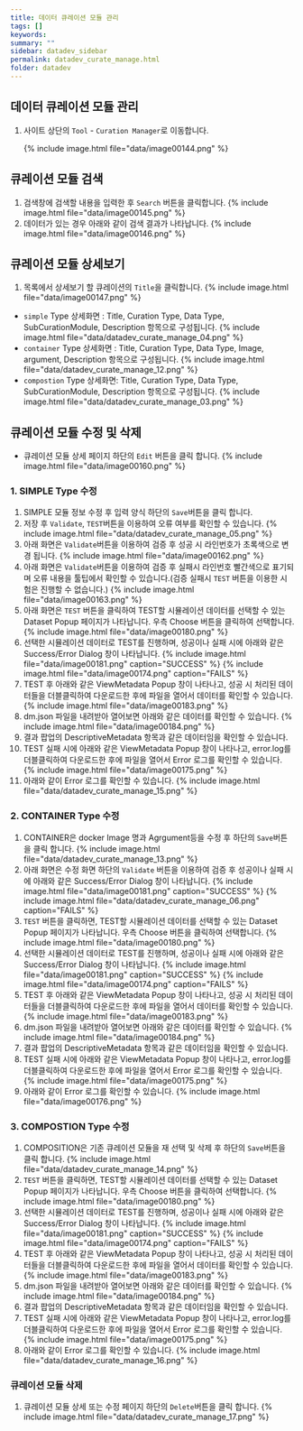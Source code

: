 ```yaml
---
title: 데이터 큐레이션 모듈 관리
tags: []
keywords:
summary: ""
sidebar: datadev_sidebar
permalink: datadev_curate_manage.html
folder: datadev
---
```


## 데이터 큐레이션 모듈 관리

1. 사이트 상단의 `Tool` - `Curation Manager`로 이동합니다. 

    {% include image.html file="data/image00144.png" %}




## 큐레이션 모듈 검색
1. 검색창에 검색할 내용을 입력한 후 `Search` 버튼을 클릭합니다. 
    {% include image.html file="data/image00145.png" %}
2. 데이터가 있는 경우 아래와 같이 검색 결과가 나타납니다.
    {% include image.html file="data/image00146.png" %}


## 큐레이션 모듈 상세보기
1. 목록에서 상세보기 할 큐레이션의 `Title`을 클릭합니다.
    {% include image.html file="data/image00147.png" %}
- `simple` Type 상세화면 : Title, Curation Type, Data Type, SubCurationModule, Description 항목으로 구성됩니다.
    {% include image.html file="data/datadev_curate_manage_04.png" %}
- `container` Type 상세화면 : Title, Curation Type, Data Type, Image, argument, Description 항목으로 구성됩니다.
    {% include image.html file="data/datadev_curate_manage_12.png" %}
- `compostion` Type 상세화면: Title, Curation Type, Data Type, SubCurationModule, Description 항목으로 구성됩니다.
    {% include image.html file="data/datadev_curate_manage_03.png" %}



## 큐레이션 모듈 수정 및 삭제
- 큐레이션 모듈 상세 페이지 하단의 `Edit` 버튼을 클릭 합니다.
    {% include image.html file="data/image00160.png" %}
### 1. SIMPLE Type 수정
1. SIMPLE 모듈 정보 수정 후 입력 양식 하단의 `Save`버튼을 클릭 합니다.
2. 저장 후 `Validate`, `TEST`버튼을 이용하여 오류 여부를 확인할 수 있습니다.
    {% include image.html file="data/datadev_curate_manage_05.png" %}
3. 아래 화면은 `Validate`버튼을 이용하여 검증 후 성공 시 라인번호가 초록색으로 변경 됩니다.
    {% include image.html file="data/image00162.png" %}
4. 아래 화면은 `Validate`버튼을 이용하여 검증 후 실패시 라인번호 빨간색으로 표기되며 오류 내용을 툴팁에서 확인할 수 있습니다.(검증 실패시 `TEST` 버튼을 이용한 시험은 진행할 수 없습니다.)
    {% include image.html file="data/image00163.png" %}
5. 아래 화면은 `TEST` 버튼을 클릭하여 TEST할 시뮬레이션 데이터를 선택할 수 있는 Dataset Popup 페이지가 나타납니다. 우측 Choose 버튼을 클릭하여 선택합니다.
    {% include image.html file="data/image00180.png" %}
6. 선택한 시뮬레이션 데이터로 TEST를 진행하며, 성공이나 실패 시에 아래와 같은 Success/Error Dialog 창이 나타납니다.
    {% include image.html file="data/image00181.png" caption="SUCCESS" %}
    {% include image.html file="data/image00174.png" caption="FAILS" %}
7. TEST 후 아래와 같은 ViewMetadata Popup 창이 나타나고, 성공 시 처리된 데이터들을 더블클릭하여 다운로드한 후에 파일을 열어서 데이터를 확인할 수 있습니다.
    {% include image.html file="data/image00183.png" %}
8. dm.json 파일을 내려받아 열어보면 아래와 같은 데이터를 확인할 수 있습니다.
    {% include image.html file="data/image00184.png" %}
9. 결과 팝업의 DescriptiveMetadata 항목과 같은 데이터임을 확인할 수 있습니다.
10. TEST 실패 시에 아래와 같은 ViewMetadata Popup 창이 나타나고, error.log를 더블클릭하여 다운로드한 후에 파일을 열어서 Error 로그를 확인할 수 있습니다.
    {% include image.html file="data/image00175.png" %}
11. 아래와 같이 Error 로그를 확인할 수 있습니다.
    {% include image.html file="data/datadev_curate_manage_15.png" %}

### 2. CONTAINER Type 수정
1. CONTAINER은 docker Image 명과 Agrgument등을 수정 후 하단의 `Save`버튼을 클릭 합니다.
    {% include image.html file="data/datadev_curate_manage_13.png" %}
2. 아래 화면은 수정 화면 하단의  `Validate` 버튼을 이용하여 검증 후 성공이나 실패 시에 아래와 같은 Success/Error Dialog 창이 나타납니다.
    {% include image.html file="data/image00181.png" caption="SUCCESS" %}
    {% include image.html file="data/datadev_curate_manage_06.png" caption="FAILS" %}
3. `TEST` 버튼을 클릭하면, TEST할 시뮬레이션 데이터를 선택할 수 있는 Dataset Popup 페이지가 나타납니다. 우측 Choose 버튼을 클릭하여 선택합니다.
    {% include image.html file="data/image00180.png" %}
4. 선택한 시뮬레이션 데이터로 TEST를 진행하며, 성공이나 실패 시에 아래와 같은 Success/Error Dialog 창이 나타납니다.
    {% include image.html file="data/image00181.png" caption="SUCCESS" %}
    {% include image.html file="data/image00174.png" caption="FAILS" %}
5. TEST 후 아래와 같은 ViewMetadata Popup 창이 나타나고, 성공 시 처리된 데이터들을 더블클릭하여 다운로드한 후에 파일을 열어서 데이터를 확인할 수 있습니다.
    {% include image.html file="data/image00183.png" %}
6. dm.json 파일을 내려받아 열어보면 아래와 같은 데이터를 확인할 수 있습니다.
    {% include image.html file="data/image00184.png" %}
7. 결과 팝업의 DescriptiveMetadata 항목과 같은 데이터임을 확인할 수 있습니다.
8. TEST 실패 시에 아래와 같은 ViewMetadata Popup 창이 나타나고, error.log를 더블클릭하여 다운로드한 후에 파일을 열어서 Error 로그를 확인할 수 있습니다.
    {% include image.html file="data/image00175.png" %}
9. 아래와 같이 Error 로그를 확인할 수 있습니다.
    {% include image.html file="data/image00176.png" %}

### 3. COMPOSTION Type 수정
1. COMPOSITION은 기존 큐레이션 모듈을 재 선택 및 삭제 후 하단의 `Save`버튼을 클릭 합니다.
    {% include image.html file="data/datadev_curate_manage_14.png" %}
2. `TEST` 버튼을 클릭하면, TEST할 시뮬레이션 데이터를 선택할 수 있는 Dataset Popup 페이지가 나타납니다. 우측 Choose 버튼을 클릭하여 선택합니다.
    {% include image.html file="data/image00180.png" %}
3. 선택한 시뮬레이션 데이터로 TEST를 진행하며, 성공이나 실패 시에 아래와 같은 Success/Error Dialog 창이 나타납니다.
    {% include image.html file="data/image00181.png" caption="SUCCESS" %}
    {% include image.html file="data/image00174.png" caption="FAILS" %}
4. TEST 후 아래와 같은 ViewMetadata Popup 창이 나타나고, 성공 시 처리된 데이터들을 더블클릭하여 다운로드한 후에 파일을 열어서 데이터를 확인할 수 있습니다.
    {% include image.html file="data/image00183.png" %}
5. dm.json 파일을 내려받아 열어보면 아래와 같은 데이터를 확인할 수 있습니다.
    {% include image.html file="data/image00184.png" %}
6. 결과 팝업의 DescriptiveMetadata 항목과 같은 데이터임을 확인할 수 있습니다.
7. TEST 실패 시에 아래와 같은 ViewMetadata Popup 창이 나타나고, error.log를 더블클릭하여 다운로드한 후에 파일을 열어서 Error 로그를 확인할 수 있습니다.
    {% include image.html file="data/image00175.png" %}
8. 아래와 같이 Error 로그를 확인할 수 있습니다.
    {% include image.html file="data/datadev_curate_manage_16.png" %}

### 큐레이션 모듈 삭제
1. 큐레이션 모듈 상세 또는 수정 페이지 하단의 `Delete`버튼을 클릭 합니다.
    {% include image.html file="data/datadev_curate_manage_17.png" %}